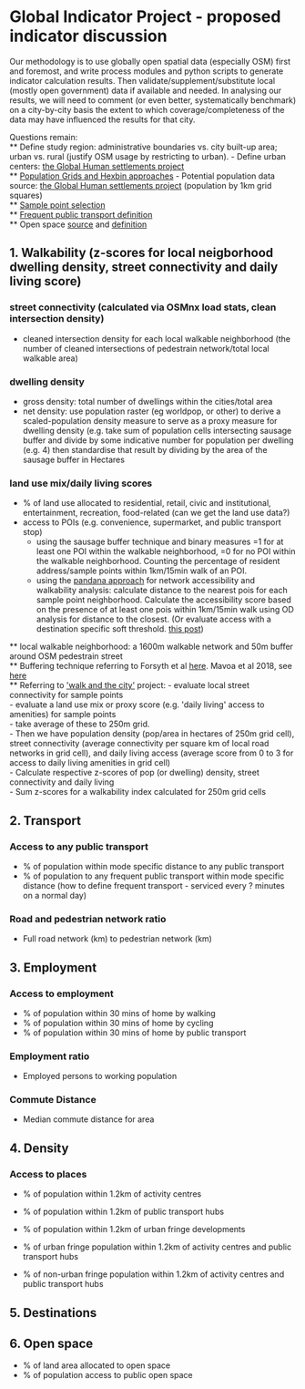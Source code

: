 # Global Indicator Project - proposed indicator discussion

Our methodology is to use globally open spatial data (especially OSM) first and foremost, and write process modules and python scripts to generate indicator calculation results. Then validate/supplement/substitute local (mostly open government) data if available and needed.  In analysing our results, we will need to comment (or even better, systematically benchmark) on a city-by-city basis the extent to which coverage/completeness of the data may have influenced the results for that city. 

Questions remain:   
** Define study region: administrative boundaries vs. city built-up area; urban vs. rural (justify OSM usage by restricting to urban).
	- Define urban centers: [the Global Human settlements project](https://ghsl.jrc.ec.europa.eu/ucdb2018visual.php)     
** [Population Grids and Hexbin approaches](https://3.basecamp.com/3662734/buckets/11779922/messages/1857993142)
	- Potential population data source: [the Global Human settlements project](https://ghsl.jrc.ec.europa.eu/ucdb2018visual.php) (population by 1km grid squares)  
** [Sample point selection](https://3.basecamp.com/3662734/buckets/11779922/messages/1770544113)  
** [Frequent public transport definition](https://3.basecamp.com/3662734/buckets/11779922/messages/1825449219)  
** Open space [source](https://3.basecamp.com/3662734/buckets/11779922/messages/1797801069) and [definition](https://3.basecamp.com/3662734/buckets/11779922/messages/1857459723)  


## 1. Walkability (z-scores for local neigborhood dwelling density, street connectivity and daily living score) 

### street connectivity (calculated via OSMnx load stats, clean intersection density)
- cleaned intersection density for each local walkable neighborhood (the number of cleaned intersections of pedestrain network/total local walkable area)

### dwelling density 
- gross density: total number of dwellings within the cities/total area
- net density: use population raster (eg worldpop, or other) to derive a scaled-population density measure to serve as a proxy measure for dwelling density (e.g. take sum of population cells intersecting sausage buffer and divide by some indicative number for population per dwelling (e.g. 4) then standardise that result by dividing by the area of the sausage buffer in Hectares 

### land use mix/daily living scores
- % of land use allocated to residential, retail, civic and institutional, entertainment, recreation, food-related (can we get the land use data?)
- access to POIs (e.g. convenience, supermarket, and public transport stop)
	- using the sausage buffer technique and binary measures =1 for at least one POI within the walkable neighborhood, =0 for no POI within the walkable neighborhood. Counting the percentage of resident address/sample points within 1km/15min walk of an POI.
	- using the [pandana approach](https://github.com/gboeing/urban-data-science/blob/59afcff905649c5f8d1f8256ec37f28496e0c740/20-Accessibility-Walkability/pandana-accessibility-demo-full.ipynb) for network accessibility and walkability analysis: calculate distance to the nearest pois for each sample point neighborhood. Calculate the accessibility score based on the presence of at least one pois within 1km/15min walk using OD analysis for distance to the closest. (Or evaluate access with a destination specific soft threshold. [this post](https://3.basecamp.com/3662734/buckets/11779922/messages/1813713976))


** local walkable neighborhood: a 1600m walkable network and 50m buffer around OSM pedestrain street  
** Buffering technique referring to Forsyth et al [here](https://ij-healthgeographics.biomedcentral.com/articles/10.1186/1476-072X-11-14). Mavoa et al 2018, see [here](https://www.jtlu.org/index.php/jtlu/article/view/1132)  
** Referring to ['walk and the city'](http://geochoros.survey.ntua.gr/walkandthecity/methodology) project:
	- evaluate local street connectivity for sample points  
	- evaluate a land use mix or proxy score (e.g. 'daily living' access to amenities) for sample points  
	- take average of these to 250m grid.   
	- Then we have population density (pop/area in hectares of 250m grid cell), street connectivity (average connectivity per square km of local road networks in grid cell), and daily living access (average score from 0 to 3 for access to daily living amenities in grid cell)   
	- Calculate respective z-scores of pop (or dwelling) density, street connectivity and daily living   
	- Sum z-scores for a walkability index calculated for 250m grid cells   


## 2. Transport
### Access to any public transport
- % of population within mode specific distance to any public transport
- % of population to any frequent public transport within mode specific distance (how to define frequent transport - serviced every ? minutes on a normal day)

### Road and pedestrian network ratio
- Full road network (km) to pedestrian network (km)

## 3. Employment
### Access to employment
- % of population within 30 mins of home by walking
- % of population within 30 mins of home by cycling
- % of population within 30 mins of home by public transport

### Employment ratio
- Employed persons to working population

### Commute Distance
- Median commute distance for area


## 4. Density
### Access to places
- % of population within 1.2km of activity centres
- % of population within 1.2km of public transport hubs
- % of population within 1.2km of urban fringe developments

- % of urban fringe population within 1.2km of activity centres and public transport hubs
- % of non-urban fringe population within 1.2km of activity centres and public transport hubs

## 5. Destinations


## 6. Open space
- % of land area allocated to open space
- % of population access to public open space